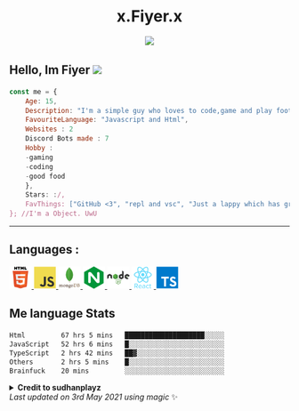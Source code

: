 <!-- You found this secret 👏 -->
<!--
    My secret things lol
    
    - I code more hours 
    - I am a gamer too 
    - I play minecraft, roblox, AMOUNG US ;-;
    - This readme.md is created using GitHub Codespaces 👀
-->
    
<h1 align="center">x.Fiyer.x</h1>
    
<div align="center"><img src="https://i.ibb.co/JvMPKWV/Orange-Ladybug-Baby-Shower-Facebook-Cover.png"></div>
    
## Hello, Im Fiyer <img src="https://www10.lunapic.com/do-not-link-here-use-hosting-instead/162002894793783142?8626361951" width="30px">

```js
const me = {
    Age: 15,
    Description: "I'm a simple guy who loves to code,game and play football.",
    FavouriteLanguage: "Javascript and Html",
    Websites : 2
    Discord Bots made : 7
    Hobby :
    -gaming
    -coding
    -good food
    },
    Stars: :/,
    FavThings: ["GitHub <3", "repl and vsc", "Just a lappy which has great features."]
}; //I'm a Object. UwU
```
<hr>
<div align="center">
<h2 align="left">Languages :</h2>
<p align="left"><a href="https://www.w3.org/html/" target="_blank"> <img src="https://raw.githubusercontent.com/devicons/devicon/master/icons/html5/html5-original-wordmark.svg" alt="html5" width="40" height="40"/> </a> <a href="https://developer.mozilla.org/en-US/docs/Web/JavaScript" target="_blank"> <img src="https://raw.githubusercontent.com/devicons/devicon/master/icons/javascript/javascript-original.svg" alt="javascript" width="40" height="40"/> </a> <a href="https://www.mongodb.com/" target="_blank"> <img src="https://raw.githubusercontent.com/devicons/devicon/master/icons/mongodb/mongodb-original-wordmark.svg" alt="mongodb" width="40" height="40"/> </a> <a href="https://www.nginx.com" target="_blank"> <img src="https://raw.githubusercontent.com/devicons/devicon/master/icons/nginx/nginx-original.svg" alt="nginx" width="40" height="40"/> </a> <a href="https://nodejs.org" target="_blank"> <img src="https://raw.githubusercontent.com/devicons/devicon/master/icons/nodejs/nodejs-original-wordmark.svg" alt="nodejs" width="40" height="40"/> </a> <a href="https://reactjs.org/" target="_blank"> <img src="https://raw.githubusercontent.com/devicons/devicon/master/icons/react/react-original-wordmark.svg" alt="react" width="40" height="40"/> </a><a href="https://www.typescriptlang.org/" target="_blank"> <img src="https://raw.githubusercontent.com/devicons/devicon/master/icons/typescript/typescript-original.svg" alt="typescript" width="40" height="40"/> </a></p>
</div>

## Me language Stats
<!--START_SECTION:waka-->
```text                                            
Html         67 hrs 5 mins   ████████████████████░░░░░  
JavaScript   52 hrs 6 mins   █░░░░░░░░░░░░░░░░░░░░░░░░  
TypeScript   2 hrs 42 mins   ██▓░░░░░░░░░░░░░░░░░░░░░░  
Others       2 hrs 5 mins    █░░░░░░░░░░░░░░░░░░░░░░░░   
Brainfuck    20 mins         ░░░░░░░░░░░░░░░░░░░░░░░░░   
```
<!--END_SECTION:waka-->

<details>
    <summary><b>Credit to sudhanplayz</b></summary>
    <img align="left" src="https://github-readme-stats.vercel.app/api?username=SudhanPlayz&theme=tokyonight"><img align="right" src="https://github-readme-stats.vercel.app/api/top-langs/?username=SudhanPlayz&theme=tokyonight&hide=batchfile">
    <img src="https://github-readme-streak-stats.herokuapp.com/?user=SudhanPlayz&theme=tokyonight">
</details>
<!-- Last updated on Mon May 03 2021 05:19:56 GMT+0000 (Coordinated Universal Time) ;-;-->
<i>Last updated on 3rd May 2021 using magic</i> ✨
